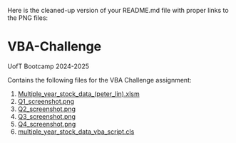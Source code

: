 Here is the cleaned-up version of your README.md file with proper links to the PNG files:

# VBA-Challenge
UofT Bootcamp 2024-2025

Contains the following files for the VBA Challenge assignment:
1. [Multiple_year_stock_data_(peter_lin).xlsm](Multiple_year_stock_data_(peter_lin).xlsm)
2. [Q1_screenshot.png](Q1_screenshot.png)
3. [Q2_screenshot.png](Q2_screenshot.png)
4. [Q3_screenshot.png](Q3_screenshot.png)
5. [Q4_screenshot.png](Q4_screenshot.png)
6. [multiple_year_stock_data_vba_script.cls](multiple_year_stock_data_vba_script.cls)
